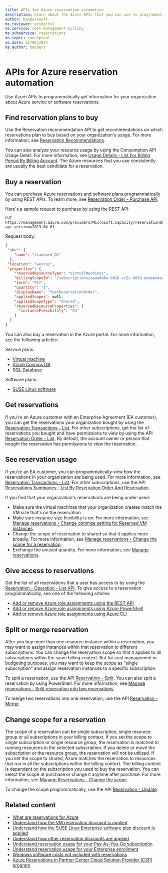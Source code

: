 ```yaml
---
title: APIs for Azure reservation automation
description: Learn about the Azure APIs that you can use to programmatically get reservation information.
author: bandersmsft
ms.reviewer: primittal
ms.service: cost-management-billing
ms.subservice: reservations
ms.topic: conceptual
ms.date: 12/06/2024
ms.author: banders
---
```


# APIs for Azure reservation automation

Use Azure APIs to programmatically get information for your organization about Azure service or software reservations.

## Find reservation plans to buy

Use the Reservation recommendation API to get recommendations on which reservations plan to buy based on your organization's usage. For more information, see [Reservation Recommendations](/rest/api/consumption/reservation-recommendations).

You can also analyze your resource usage by using the Consumption API Usage Detail. For more information, see [Usage Details - List For Billing Period By Billing Account](/rest/api/consumption/usagedetails/list#billingaccountusagedetailslistforbillingperiod-legacy). The Azure resources that you use consistently are usually the best candidate for a reservation.

## Buy a reservation

You can purchase Azure reservations and software plans programmatically by using REST APIs. To learn more, see [Reservation Order - Purchase API](/rest/api/reserved-vm-instances/reservationorder/purchase).

Here's a sample request to purchase by using the REST API:

```http
PUT https://management.azure.com/providers/Microsoft.Capacity/reservationOrders/<GUID>?api-version=2019-04-01
```

Request body:

```json
{
 "sku": {
    "name": "standard_D1"
  },
 "location": "westus",
 "properties": {
    "reservedResourceType": "VirtualMachines",
    "billingScopeId": "/subscriptions/aaaa0a0a-bb1b-cc2c-dd3d-eeeeee4e4e4e",
    "term": "P1Y",
    "quantity": "1",
    "displayName": "TestReservationOrder",
    "appliedScopes": null,
    "appliedScopeType": "Shared",
    "reservedResourceProperties": {
      "instanceFlexibility": "On"
    }
  }
}
```

You can also buy a reservation in the Azure portal. For more information, see the following articles:

Service plans:
- [Virtual machine](/azure/virtual-machines/prepay-reserved-vm-instances?toc=/azure/cost-management-billing/reservations/toc.json)
- [Azure Cosmos DB](/azure/cosmos-db/cosmos-db-reserved-capacity?toc=/azure/cost-management-billing/reservations/toc.json)
- [SQL Database](/azure/azure-sql/database/reserved-capacity-overview?toc=/azure/cost-management-billing/reservations/toc.json)

Software plans:
- [SUSE Linux software](/azure/virtual-machines/linux/prepay-suse-software-charges?toc=/azure/cost-management-billing/reservations/toc.json)

## Get reservations

If you're an Azure customer with an Enterprise Agreement (EA customer), you can get the reservations your organization bought by using the [Reservation Transactions - List](/rest/api/consumption/reservation-transactions/list). For other subscriptions, get the list of reservations you bought and have permissions to view by using the API [Reservation Order - List](/rest/api/reserved-vm-instances/reservationorder/list). By default, the account owner or person that bought the reservation has permissions to view the reservation.

## See reservation usage

If you're an EA customer, you can programmatically view how the reservations in your organization are being used. For more information, see
[Reservation Transactions - List](/rest/api/consumption/reservation-transactions/list). For other subscriptions, use the API [Reservations Summaries - List By Reservation Order And Reservation](/rest/api/consumption/reservationssummaries/listbyreservationorderandreservation).

If you find that your organization's reservations are being under-used:

- Make sure the virtual machines that your organization creates match the VM size that's on the reservation.
- Make sure instance size flexibility is on. For more information, see [Manage reservations - Change optimize setting for Reserved VM Instances](manage-reserved-vm-instance.md#change-optimize-setting-for-reserved-vm-instances).
- Change the scope of reservation to shared so that it applies more broadly. For more information, see [Manage reservations - Change the scope for a reservation](manage-reserved-vm-instance.md#change-the-reservation-scope).
- Exchange the unused quantity. For more information, see [Manage reservations](manage-reserved-vm-instance.md).

## Give access to reservations

Get the list of all reservations that a user has access to by using the [Reservation - Operation - List API](/rest/api/reserved-vm-instances/reservationorder/list). To give access to a reservation programmatically, see one of the following articles:

- [Add or remove Azure role assignments using the REST API](../../role-based-access-control/role-assignments-rest.md)
- [Add or remove Azure role assignments using Azure PowerShell](../../role-based-access-control/role-assignments-powershell.md)
- [Add or remove Azure role assignments using Azure CLI](../../role-based-access-control/role-assignments-cli.md)

## Split or merge reservation

After you buy more than one resource instance within a reservation, you may want to assign instances within that reservation to different subscriptions. You can change the reservation scope so that it applies to all subscriptions within the same billing context. But for cost management or budgeting purposes, you may want to keep the scope as "single subscription" and assign reservation instances to a specific subscription.

To split a reservation, use the API [Reservation - Split](/rest/api/reserved-vm-instances/reservation/split). You can also split a reservation by using PowerShell. For more information, see [Manage reservations - Split reservation into two reservations](manage-reserved-vm-instance.md#split-a-single-reservation-into-two-reservations).

To merge two reservations into one reservation, use the API [Reservation - Merge](/rest/api/reserved-vm-instances/reservation/merge).

## Change scope for a reservation

The scope of a reservation can be single subscription, single resource group or all subscriptions in your billing context. If you set the scope to single subscription or single resource group, the reservation is matched to running resources in the selected subscription. If you delete or move the subscription or the resource group, the reservation will not be utilized.  If you set the scope to shared, Azure matches the reservation to resources that run in all the subscriptions within the billing context. The billing context is dependent on the subscription you used to buy the reservation. You can select the scope at purchase or change it anytime after purchase. For more information, see [Manage Reservations - Change the scope](manage-reserved-vm-instance.md#change-the-reservation-scope).

To change the scope programmatically, use the API [Reservation - Update](/rest/api/reserved-vm-instances/reservation/update).

## Related content

- [What are reservations for Azure](save-compute-costs-reservations.md)
- [Understand how the VM reservation discount is applied](../manage/understand-vm-reservation-charges.md)
- [Understand how the SUSE Linux Enterprise software plan discount is applied](understand-suse-reservation-charges.md)
- [Understand how other reservation discounts are applied](understand-reservation-charges.md)
- [Understand reservation usage for your Pay-As-You-Go subscription](understand-reserved-instance-usage.md)
- [Understand reservation usage for your Enterprise enrollment](understand-reserved-instance-usage-ea.md)
- [Windows software costs not included with reservations](reserved-instance-windows-software-costs.md)
- [Azure Reservations in Partner Center Cloud Solution Provider (CSP) program](/partner-center/azure-reservations)
